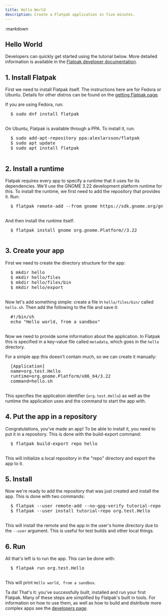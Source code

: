 ```yaml
---
title: Hello World
description: Create a Flatpak application in five minutes.
---
```

<section class=""><div class="container"><div class="row"><div class="col-lg-10 col-lg-offset-1">
:markdown

  # Hello World

  Developers can quickly get started using the tutorial below. More detailed information is available in the [Flatpak developer documentation](http://flatpak.readthedocs.io/').

  ## 1. Install Flatpak

  First we need to install Flatpak itself. The instructions here are for Fedora or Ubuntu. Details for other distros can be found on the [getting Flatpak page](getting.html).

  If you are using Fedora, run:
  
  <pre>
  <span class="unselectable">$ </span>sudo dnf install flatpak
  </pre>

  On Ubuntu, Flatpak is available through a PPA. To install it, run:

  <pre>
  <span class="unselectable">$ </span>sudo add-apt-repository ppa:alexlarsson/flatpak
  <span class="unselectable">$ </span>sudo apt update
  <span class="unselectable">$ </span>sudo apt install flatpak
  </pre>

  ## 2. Install a runtime

  Flatpak requires every app to specify a runtime that it uses for its dependencies. We'll use the GNOME 3.22 development platform runtime for this. To install the runtime, we first need to add the repository that provides it. Run:

  <pre>
  <span class="unselectable">$ </span>flatpak remote-add --from gnome https://sdk.gnome.org/gnome.flatpakrepo
  </pre>

  And then install the runtime itself:

  <pre>
  <span class="unselectable">$ </span>flatpak install gnome org.gnome.Platform//3.22
  </pre>
          
  ## 3. Create your app

  First we need to create the directory structure for the app:

  <pre>
  <span class="unselectable">$ </span>mkdir hello
  <span class="unselectable">$ </span>mkdir hello/files
  <span class="unselectable">$ </span>mkdir hello/files/bin
  <span class="unselectable">$ </span>mkdir hello/export
  </pre>

  Now let's add something simple: create a file in `hello/files/bin/` called `hello.sh`. Then add the following to the file and save it:

  <pre>
  #!/bin/sh
  echo "Hello world, from a sandbox"
  </pre>

  Now we need to provide some information about the application. In Flatpak this is specified in a key-value file called `metadata`, which goes in the `hello` directory.

  For a simple app this doesn't contain much, so we can create it manually:

  <pre>
  [Application]
  name=org.test.Hello
  runtime=org.gnome.Platform/x86_64/3.22
  command=hello.sh
  </pre>

  This specifies the application identifier (`org.test.Hello`) as well as the runtime the application uses and the command to start the app with.

  ## 4. Put the app in a repository

  Congratulations, you've made an app! To be able to install it, you need to put it in a repository. This is done with the build-export command:

  <pre>
  <span class="unselectable">$ </span>flatpak build-export repo hello
  </pre>

  This will initialize a local repository in the "repo" directory and export the app to it.

  ## 5. Install

  Now we're ready to add the repository that was just created and install the app. This is done with two commands:

  <pre>
  <span class="unselectable">$ </span>flatpak --user remote-add --no-gpg-verify tutorial-repo repo
  <span class="unselectable">$ </span>flatpak --user install tutorial-repo org.test.Hello
  </pre>

  This will install the remote and the app in the user's home directory due to the `--user` argument. This is useful for test builds and other local things.

  ## 6. Run

  All that's left is to run the app. This can be done with:

  <pre>
  <span class="unselectable">$ </span>flatpak run org.test.Hello
  </pre>

  This will print `Hello world, from a sandbox`.

  Ta da! That's it: you've successfully built, installed and run your first Flatpak. Many of these steps are simplified by Flatpak's built in tools. For information on how to use them, as well as how to build and distribute more complex apps see the [developers page](developer.html).

</div></div></div></section>
